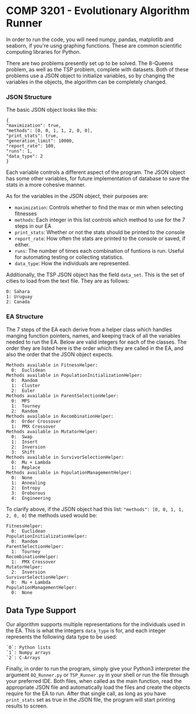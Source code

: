 # COMP 3201 - Evolutionary Algorithm Runner

In order to run the code, you will need numpy, pandas, matplotlib and seaborn,
if you're usng graphing functions. These are common scientific computing 
libraries for Python.

There are two problems presently set up to be solved. The 8-Queens problem, as well
as the TSP problem, complete with datasets. Both of these problems use a JSON
object to initialize variables, so by changing the variables in the objects, the 
algorithm can be completely changed.


### JSON Structure
The basic JSON object looks like this:

    {
    "maximization": true,
    "methods": [0, 0, 1, 1, 2, 0, 0],
    "print_stats": true,
    "generation_limit": 10000,
    "report_rate": 100,
    "runs": 1,
    "data_type": 2
    }

Each variable controls a different aspect of the program. The JSON object has some other
variables, for future implementation of database to save the stats in a more cohesive
manner.

As for the variables in the JSON object, their purposes are:
 - `maximization`: Controls whether to find the max or min when selecting fitnesses
 - `methods`: Each integer in this list controls which method to use for the 7 steps in our EA
 - `print_stats`: Whether or not the stats should be printed to the console
 - `report_rate`: How often the stats are printed to the console or saved, if either.
 - `runs`: The number of times each combination of funtions is run. 
 Useful for automating testing or collecting statistics.
 - `data_type`: How the individuals are represented.
 
 Additionally, the TSP JSON object has the field `data_set`. This is the
 set of cities to load from the text file. They are as follows:
 
    0: Sahara
    1: Uruguay
    2: Canada


### EA Structure

The 7 steps of the EA each derive from a helper class which handles manging function
pointers, names, and keeping track of all the variables needed to run the EA. Below 
are valid integers for each of the classes. The order they are listed here is the
order which they are called in the EA, and also the order that the JSON object expects.
  
    Methods available in FitnessHelper:
      0:  Euclidean
    Methods available in PopulationInitializationHelper:
      0:  Random 
      1:  Cluster 
      2:  Euler
    Methods available in ParentSelectionHelper:
      0:  MPS 
      1:  Tourney 
      2:  Random
    Methods available in RecombinationHelper:
      0:  Order Crossover 
      1:  PMX Crossover
    Methods available in MutatorHelper:
      0:  Swap 
      1:  Insert 
      2:  Inversion 
      3:  Shift
    Methods available in SurvivorSelectionHelper:
      0:  Mu + Lambda 
      1:  Replace
    Methods available in PopulationManagementHelper:
      0:  None 
      1:  Annealing 
      2:  Entropy 
      3:  Oroborous 
      4:  Engineering
      
To clarify above, if the JSON object had this list: `"methods": [0, 0, 1, 1, 2, 0, 0]`
the methods used would be:

    FitnessHelper:
      0:  Euclidean
    PopulationInitializationHelper:
      0:  Random 
    ParentSelectionHelper:
      1:  Tourney 
    RecombinationHelper:
      1:  PMX Crossover
    MutatorHelper:
      2:  Inversion 
    SurvivorSelectionHelper:
      0:  Mu + Lambda 
    PopulationManagementHelper:
      0:  None 

Data Type Support
------
Our algorithm supports multiple representations for the individuals used in the EA.
This is what the integers `data_type` is for, and each integer represents the
following data type to be used:

    `0`: Python lists
    `1`: Numpy arrays
    `2`: C-Arrays
    

Finally, in order to run the program, simply give your Python3 interpreter the argument
 `8Q_Runner.py` or `TSP_Runner.py` in your shell or run the file through your 
 preferred IDE. Both files, when called as the main function, read the appropriate
 JSON file and automatically load the files and create the objects require for the
 EA to run. After that single call, as long as you have `print_stats` set as true
 in the JSON file, the program will start printing results to screen.